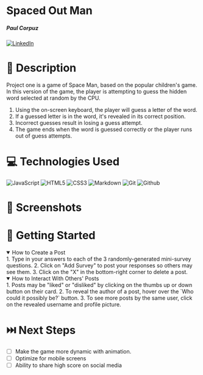 <!-- <div id="header" align="center">

  <img src="https://i.imgur.com/y2SPx4E.jpg" width="800" height="400">

</div>


<div id="description" align="center"> -->

# Spaced Out Man

<!-- ### [CLICK TO DEMO](https://meetyourclassmates.herokuapp.com/) -->

##### Paul Corpuz
<a href='https://www.linkedin.com/in/paulcorpuzseattle/' target="_blank"><img alt='LinkedIn' src='https://img.shields.io/badge/Paul_Corpuz-100000?style=flat&logo=LinkedIn&logoColor=white&labelColor=0077b5&color=0077b5'/></a>

</div>


📝 Description
============
Project one is a game of Space Man, based on the popular children's game. In this version of the game, the player is attempting to guess the hidden word selected at random by the CPU.
1. Using the on-screen keyboard, the player will guess a letter of the word.
2. If a guessed letter is in the word, it's revealed in its correct position.
3. Incorrect guesses result in losing a guess attempt.
4. The game ends when the word is guessed correctly or the player runs out of guess attempts.



💻 Technologies Used
==============
  ![JavaScript](https://img.shields.io/badge/-JavaScript-05122A?style=flat&logo=javascript)
  ![HTML5](https://img.shields.io/badge/-HTML5-05122A?style=flat&logo=html5)
  ![CSS3](https://img.shields.io/badge/-CSS-05122A?style=flat&logo=css3)
  ![Markdown](https://img.shields.io/badge/-Markdown-05122A?style=flat&logo=markdown)
  ![Git](https://img.shields.io/badge/-Git-05122A?style=flat&logo=git)
  ![Github](https://img.shields.io/badge/-GitHub-05122A?style=flat&logo=github)


📸 Screenshots
==============


🔧 Getting Started 
============
<details open>
  <summary> How to Create a Post </summary>
    1. Type in your answers to each of the 3 randomly-generated mini-survey questions.
    2. Click on "Add Survey" to post your responses so others may see them.
    3. Click on the "X" in the bottom-right corner to delete a post.
</details>

<details open>
  <summary> How to Interact With Others' Posts </summary>
    1. Posts may be "liked" or "disliked" by clicking on the thumbs up or down button on their card.
    2. To reveal the author of a post, hover over the `Who could it possibly be?` button.
    3. To see more posts by the same user, click on the revealed username and profile picture.
</details>


⏭️ Next Steps
============
- [ ] Make the game more dynamic with animation.
- [ ] Optimize for mobile screens
- [ ] Ability to share high score on social media